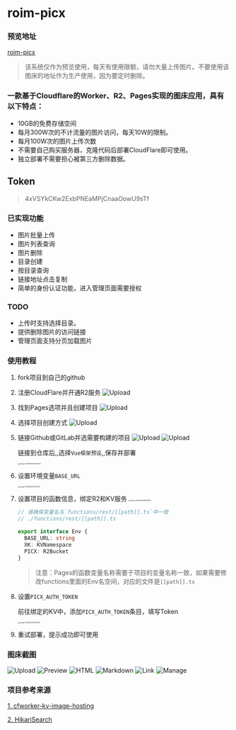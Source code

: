 # roim-picx

### 预览地址
[roim-picx](https://roim.page)
> 该系统仅作为预览使用，每天有使用限额，请勿大量上传图片。不要使用该图床的地址作为生产使用，因为要定时删除。

### 一款基于Cloudflare的Worker、R2、Pages实现的图床应用，具有以下特点：
* 10GB的免费存储空间
* 每月300W次的不计流量的图片访问，每天10W的限制。
* 每月100W次的图片上传次数
* 不需要自己购买服务器，克隆代码后部署CloudFlare即可使用。
* 独立部署不需要担心被第三方删除数据。

## Token
> 4xVSYkCKw2ExbPNEaMPjCnaaOowU9sTf

### 已实现功能
* 图片批量上传
* 图片列表查询
* 图片删除
* 目录创建
* 按目录查询
* 链接地址点击复制
* 简单的身份认证功能，进入管理页面需要授权

### TODO
* 上传时支持选择目录。
* 提供删除图片的访问链接
* 管理页面支持分页加载图片

### 使用教程
1. fork项目到自己的github

2. 注册CloudFlare并开通R2服务
   ![Upload](https://oss.tuqu.me/roim/blog/cf/r2.png)

3. 找到Pages选项并且创建项目
   ![Upload](https://oss.tuqu.me/roim/blog/cf/pages1.png)

4. 选择项目创建方式
   ![Upload](https://oss.tuqu.me/roim/blog/cf/pages2.png)

5. 链接Github或GitLab并选需要构建的项目
   ![Upload](https://oss.tuqu.me/roim/blog/cf/pages3.png)
   ![Upload](https://oss.tuqu.me/roim/blog/cf/pages4.png)

   链接到仓库后,,选择`Vue框架预设`,,保存并部署

   <img src="https://s2.loli.net/2024/06/25/WZKh6XdIOvSHMLD.png" alt="image-20240625125904324" style="zoom:25%;" />

6. 设置环境变量`BASE_URL`

   <img src="https://s2.loli.net/2024/06/25/b7nU62XQANzuYjG.png" alt="image-20240625125627118" style="zoom:25%;" />

7. 设置项目的函数信息，绑定R2和KV服务
   <img src="https://s2.loli.net/2024/06/25/iZIyafXTYenpmtw.png" alt="image-20240625125529675" style="zoom:25%;" />

   ```typescript
   // 请确保变量名与`functions/rest/[[path]].ts`中一致
   // ./functions/rest/[[path]].ts
   
   export interface Env {
     BASE_URL: string
     XK: KVNamespace
     PICX: R2Bucket
   }
   ```

   > 注意：Pages的函数变量名称需要于项目的变量名称一致，如果需要修改functions里面的Env名空间，对应的文件是`[[path]].ts`

8. 设置`PICX_AUTH_TOKEN`

   前往绑定的KV中，添加`PICX_AUTH_TOKEN`条目，填写Token

   <img src="https://s2.loli.net/2024/06/25/q6VGMuQxsZ7gojA.png" alt="image-20240625130106257" style="zoom: 25%;" />

9. 重试部署，提示成功即可使用


### 图床截图
![Upload](https://oss.tuqu.me/roim/blog/5.png)
![Preview](https://oss.tuqu.me/roim/blog/1.png)
![HTML](https://oss.tuqu.me/roim/blog/2.png)
![Markdown](https://oss.tuqu.me/roim/blog/3.png)
![Link](https://oss.tuqu.me/roim/blog/4.png)
![Manage](https://oss.tuqu.me/roim/blog/6.png)

### 项目参考来源
[1. cfworker-kv-image-hosting](https://github.com/realByg/cfworker-kv-image-hosting)

[2. HikariSearch](https://github.com/mixmoe/HikariSearch)
